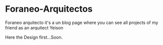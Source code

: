 # Foraneo-Arquitectos

Foraneo arquitecto it's a un blog page where you can see all projects of my friend as an arquitect Yeison

Here the Design first...Soon.
